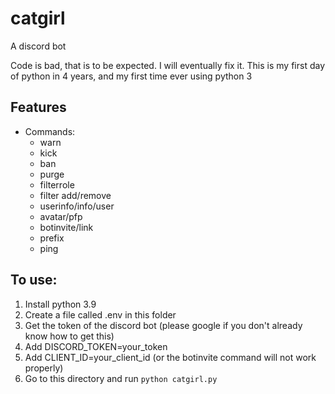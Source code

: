 # catgirl
A discord bot

Code is bad, that is to be expected. I will eventually fix it. This is my first day of python in 4 years, and my first time ever using python 3

## Features
- Commands:
    - warn
    - kick
    - ban
    - purge
    - filterrole
    - filter add/remove
    - userinfo/info/user
    - avatar/pfp
    - botinvite/link
    - prefix
    - ping

## To use:
1. Install python 3.9
2. Create a file called .env in this folder
3. Get the token of the discord bot (please google if you don't already know how to get this)
4. Add DISCORD_TOKEN=your_token
5. Add CLIENT_ID=your_client_id (or the botinvite command will not work properly)
4. Go to this directory and run `python catgirl.py`